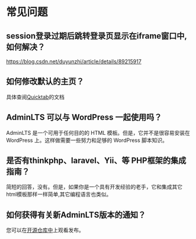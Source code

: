 # 常见问题

## session登录过期后跳转登录页显示在iframe窗口中,如何解决？

https://blog.csdn.net/duyunzhi/article/details/89215917

## 如何修改默认的主页？

具体查阅[Quicktab](https://github.com/ajiho/quicktab)的文档

## AdminLTS 可以与 WordPress 一起使用吗？

AdminLTS 是一个可用于任何目的的 HTML 模板。但是，它并不是很容易安装在 WordPress 上。这样做需要一些努力和足够的 WordPress 脚本知识。

## 是否有thinkphp、laravel、Yii、等 PHP框架的集成指南？

简短的回答，没有。但是，如果你是一个具有开发经验的老手，它和集成其它html模板那样一样简单,其它编程语言也类似。

## 如何获得有关新AdminLTS版本的通知？

您可以在[开源仓库中](https://github.com/ajiho/AdminLTS)上观看发布。
